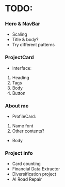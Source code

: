 # TODO:

### Hero & NavBar
- Scaling
- Title & body?
- Try different patterns

### ProjectCard
- Interface:
1. Heading
2. Tags
3. Body
4. Button

### About me
- ProfileCard:
1. Name font
2. Other contents?
- Body


### Project info
- Card counting
- Financial Data Extractor
- Diversification project
- AI Road Repair

